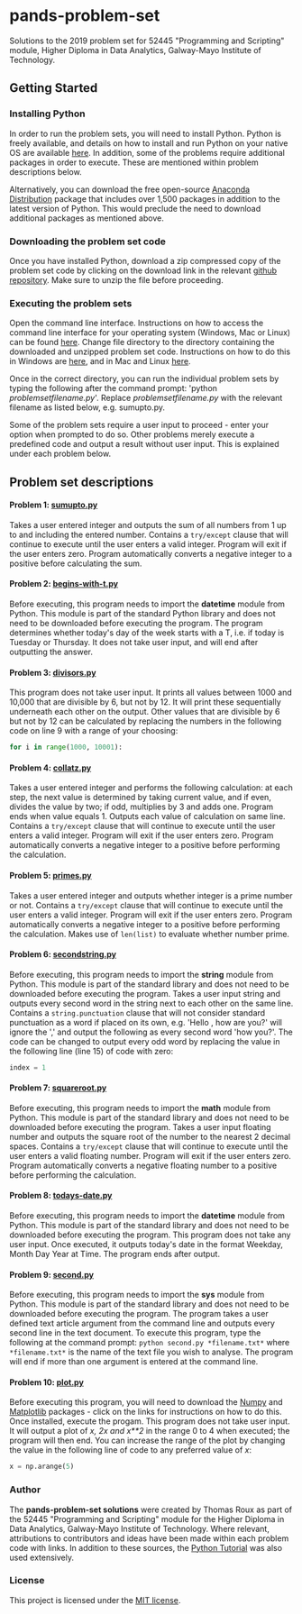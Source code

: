 # pands-problem-set
Solutions to the 2019 problem set for 52445 "Programming and Scripting" module, Higher Diploma in Data Analytics, Galway-Mayo Institute of Technology. 

## Getting Started

### Installing Python 
In order to run the problem sets, you will need to install Python. Python is freely available, and details on how to install and run Python on your native OS are available [here](https://docs.python.org/3/using/index.html). In addition, some of the problems require additional packages in order to execute. These are mentioned within problem descriptions below. 

Alternatively, you can download the free open-source [Anaconda Distribution](https://www.anaconda.com/distribution/) package that includes over 1,500 packages in addition to the latest version of Python. This would preclude the need to download additional packages as mentioned above. 

### Downloading the problem set code
Once you have installed Python, download a zip compressed copy of the problem set code by clicking on the download link in the relevant [github repository](https://github.com/thomas-roux/pands-problem-set). Make sure to unzip the file before proceeding. 

### Executing the problem sets
Open the command line interface. Instructions on how to access the command line interface for your operating system (Windows, Mac or Linux) can be found [here](https://www.ionos.com/help/email-office/troubleshooting-11-11-mail-basicmail-business/opening-a-command-prompt-or-terminal/#c59606). Change file directory to the directory containing the downloaded and unzipped problem set code. Instructions on how to do this in Windows are [here](https://www.computerhope.com/issues/chusedos.htm), and in Mac and Linux [here](https://www.youtube.com/watch?v=j6vKLJxAKfw).

Once in the correct directory, you can run the individual problem sets by typing the following after the command prompt: 'python *problemsetfilename.py*'. Replace *problemsetfilename.py* with the relevant filename as listed below, e.g. sumupto.py. 

Some of the problem sets require a user input to proceed - enter your option when prompted to do so. Other problems merely execute a predefined code and output a result without user input. This is explained under each problem below.

## Problem set descriptions

#### Problem 1: [sumupto.py](https://github.com/thomas-roux/pands-problem-set/blob/master/sumupto.py)
Takes a user entered integer and outputs the sum of all numbers from 1 up to and including the entered number. Contains a `try/except` clause that will continue to execute until the user enters a valid integer. Program will exit if the user enters zero. Program automatically converts a negative integer to a positive before calculating the sum.

#### Problem 2: [begins-with-t.py](https://github.com/thomas-roux/pands-problem-set/blob/master/begins-with-t.py)
Before executing, this program needs to import the **datetime** module from Python. This module is part of the standard Python library and does not need to be downloaded before executing the program. The program determines whether today's day of the week starts with a T, i.e. if today is Tuesday or Thursday. It does not take user input, and will end after outputting the answer.

#### Problem 3: [divisors.py](https://github.com/thomas-roux/pands-problem-set/blob/master/divisors.py)
This program does not take user input. It prints all values between 1000 and 10,000 that are divisible by 6, but not by 12. It will print these sequentially underneath each other on the output. Other values that are divisible by 6 but not by 12 can be calculated by replacing the numbers in the following code on line 9 with a range of your choosing: 
```python
for i in range(1000, 10001):
```

#### Problem 4: [collatz.py](https://github.com/thomas-roux/pands-problem-set/blob/master/collatz.py)
Takes a user entered integer and performs the following calculation: at each step, the next value is determined by taking current value, and if even, divides the value by two; if odd, multiplies by 3 and adds one. Program ends when value equals 1. Outputs each value of calculation on same line. Contains a `try/except` clause that will continue to execute until the user enters a valid integer. Program will exit if the user enters zero. Program automatically converts a negative integer to a positive before performing the calculation.

#### Problem 5: [primes.py](https://github.com/thomas-roux/pands-problem-set/blob/master/primes.py)
Takes a user entered integer and outputs whether integer is a prime number or not. Contains a `try/except` clause that will continue to execute until the user enters a valid integer. Program will exit if the user enters zero. Program automatically converts a negative integer to a positive before performing the calculation. Makes use of `len(list)` to evaluate whether number prime. 

#### Problem 6: [secondstring.py](https://github.com/thomas-roux/pands-problem-set/blob/master/secondstring.py)
Before executing, this program needs to import the **string** module from Python. This module is part of the standard library and does not need to be downloaded before executing the program. Takes a user input string and outputs every second word in the string next to each other on the same line. Contains a `string.punctuation` clause that will not consider standard punctuation as a word if placed on its own, e.g. 'Hello , how are you?' will ignore the ',' and output the following as every second word 'how you?'. The code can be changed to output every odd word by replacing the value in the following line (line 15) of code with zero:
```python
index = 1
```

#### Problem 7: [squareroot.py](https://github.com/thomas-roux/pands-problem-set/blob/master/squareroot.py)
Before executing, this program needs to import the **math** module from Python. This module is part of the standard library and does not need to be downloaded before executing the program. Takes a user input floating number and outputs the square root of the number to the nearest 2 decimal spaces. Contains a `try/except` clause that will continue to execute until the user enters a valid floating number. Program will exit if the user enters zero. Program automatically converts a negative floating number to a positive before performing the calculation.

#### Problem 8: [todays-date.py](https://github.com/thomas-roux/pands-problem-set/blob/master/todays-date.py)
Before executing, this program needs to import the **datetime** module from Python. This module is part of the standard library and does not need to be downloaded before executing the program. This program does not take any user input. Once executed, it outputs today's date in the format Weekday, Month Day Year at Time. The program ends after output.

#### Problem 9: [second.py](https://github.com/thomas-roux/pands-problem-set/blob/master/second.py)
Before executing, this program needs to import the **sys** module from Python. This module is part of the standard library and does not need to be downloaded before executing the program. The program takes a user defined text article argument from the command line and outputs every second line in the text document. To execute this program, type the following at the command prompt: `python second.py *filename.txt*` where `*filename.txt*` is the name of the text file you wish to analyse. The program will end if more than one argument is entered at the command line. 

#### Problem 10: [plot.py](https://github.com/thomas-roux/pands-problem-set/blob/master/plot.py)
Before executing this program, you will need to download the [Numpy](http://www.numpy.org/) and [Matplotlib](https://matplotlib.org/) packages - click on the links for instructions on how to do this. Once installed, execute the progam. This program does not take user input. It will output a plot of *x, 2x and x\*\*2* in the range 0 to 4 when executed; the program will then end. You can increase the range of the plot by changing the value in the following line of code to any preferred value of *x*:
```python
x = np.arange(5)
```

### Author
The **pands-problem-set solutions** were created by Thomas Roux as part of the 52445 "Programming and Scripting" module for the Higher Diploma in Data Analytics, Galway-Mayo Institute of Technology. Where relevant, attributions to contributors and ideas have been made within each problem code with links. In addition to these sources, the [Python Tutorial](https://docs.python.org/3/tutorial/) was also used extensively.

### License
This project is licensed under the [MIT license](https://github.com/thomas-roux/pands-problem-set/blob/master/LICENSE).



